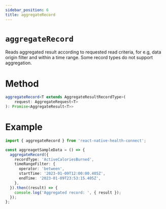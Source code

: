```yaml
---
sidebar_position: 6
title: aggregateRecord
---
```


# `aggregateRecord`

Reads aggregated result according to requested read criteria, for e.g, data origin filter and within a time range. Some record types do not support aggregation.

# Method

```ts
aggregateRecord<T extends AggregateResultRecordType>(
    request: AggregateRequest<T>
): Promise<AggregateResult<T>>
```

# Example

```ts
import { aggregateRecord } from 'react-native-health-connect';

const aggreagetSampleData = () => {
  aggregateRecord({
    recordType: 'ActiveCaloriesBurned',
    timeRangeFilter: {
      operator: 'between',
      startTime: '2023-01-09T12:00:00.405Z',
      endTime: '2023-01-09T23:53:15.405Z',
    },
  }).then((result) => {
    console.log('Aggregated record: ', { result });
  });
};
```
